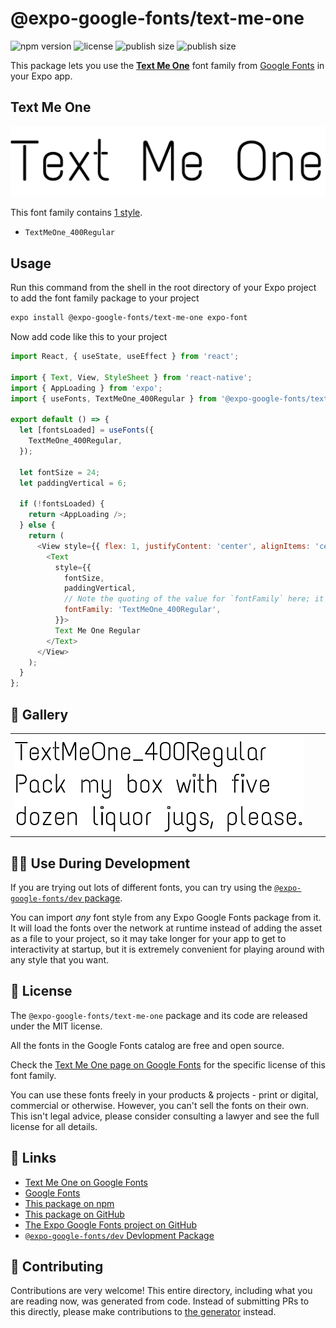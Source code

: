 # @expo-google-fonts/text-me-one

![npm version](https://flat.badgen.net/npm/v/@expo-google-fonts/text-me-one)
![license](https://flat.badgen.net/github/license/expo/google-fonts)
![publish size](https://flat.badgen.net/packagephobia/install/@expo-google-fonts/text-me-one)
![publish size](https://flat.badgen.net/packagephobia/publish/@expo-google-fonts/text-me-one)

This package lets you use the [**Text Me One**](https://fonts.google.com/specimen/Text+Me+One) font family from [Google Fonts](https://fonts.google.com/) in your Expo app.

## Text Me One

![Text Me One](./font-family.png)

This font family contains [1 style](#-gallery).

- `TextMeOne_400Regular`

## Usage

Run this command from the shell in the root directory of your Expo project to add the font family package to your project
```sh
expo install @expo-google-fonts/text-me-one expo-font
```

Now add code like this to your project
```js
import React, { useState, useEffect } from 'react';

import { Text, View, StyleSheet } from 'react-native';
import { AppLoading } from 'expo';
import { useFonts, TextMeOne_400Regular } from '@expo-google-fonts/text-me-one';

export default () => {
  let [fontsLoaded] = useFonts({
    TextMeOne_400Regular,
  });

  let fontSize = 24;
  let paddingVertical = 6;

  if (!fontsLoaded) {
    return <AppLoading />;
  } else {
    return (
      <View style={{ flex: 1, justifyContent: 'center', alignItems: 'center' }}>
        <Text
          style={{
            fontSize,
            paddingVertical,
            // Note the quoting of the value for `fontFamily` here; it expects a string!
            fontFamily: 'TextMeOne_400Regular',
          }}>
          Text Me One Regular
        </Text>
      </View>
    );
  }
};

```

## 🔡 Gallery


||||
|-|-|-|
|![TextMeOne_400Regular](./TextMeOne_400Regular.ttf.png)||||


## 👩‍💻 Use During Development

If you are trying out lots of different fonts, you can try using the [`@expo-google-fonts/dev` package](https://github.com/expo/google-fonts/tree/master/font-packages/dev#readme).

You can import *any* font style from any Expo Google Fonts package from it. It will load the fonts
over the network at runtime instead of adding the asset as a file to your project, so it may take longer
for your app to get to interactivity at startup, but it is extremely convenient
for playing around with any style that you want.

## 📖 License

The `@expo-google-fonts/text-me-one` package and its code are released under the MIT license.

All the fonts in the Google Fonts catalog are free and open source.

Check the [Text Me One page on Google Fonts](https://fonts.google.com/specimen/Text+Me+One) for the specific license of this font family.

You can use these fonts freely in your products & projects - print or digital, commercial or otherwise. However, you can't sell the fonts on their own. This isn't legal advice, please consider consulting a lawyer and see the full license for all details.

## 🔗 Links

- [Text Me One on Google Fonts](https://fonts.google.com/specimen/Text+Me+One)
- [Google Fonts](https://fonts.google.com/)
- [This package on npm](https://www.npmjs.com/package/@expo-google-fonts/text-me-one)
- [This package on GitHub](https://github.com/expo/google-fonts/tree/master/font-packages/text-me-one)
- [The Expo Google Fonts project on GitHub](https://github.com/expo/google-fonts)
- [`@expo-google-fonts/dev` Devlopment Package](https://github.com/expo/google-fonts/tree/master/font-packages/dev)

## 🤝 Contributing

Contributions are very welcome! This entire directory, including what you are reading now, was generated from code. Instead of submitting PRs to this directly, please make contributions to [the generator](https://github.com/expo/google-fonts/tree/master/packages/generator) instead.
